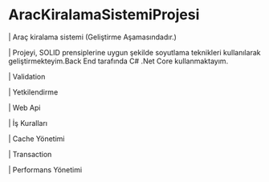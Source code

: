 # AracKiralamaSistemiProjesi

| Araç kiralama sistemi (Geliştirme Aşamasındadır.)

| Projeyi, SOLID prensiplerine uygun şekilde soyutlama teknikleri kullanılarak geliştirmekteyim.Back End tarafında C# .Net Core kullanmaktayım. 

| Validation

| Yetkilendirme

| Web Api

| İş Kuralları

| Cache Yönetimi

| Transaction

| Performans Yönetimi
